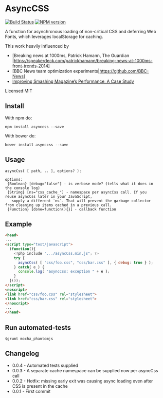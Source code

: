 # AsyncCSS
[![Build Status](https://travis-ci.org/dsheiko/loadcss.png)](https://travis-ci.org/dsheiko/loadcss)
[![NPM version](https://badge.fury.io/js/asynccss.png)](http://badge.fury.io/js/asynccss)

A function for asynchronous loading of non-critical CSS and deferring Web Fonts,
which leverages localStorage for caching.

This work heavily influenced by
* [Breaking news at 1000ms, Patrick Hamann, The Guardian |https://speakerdeck.com/patrickhamann/breaking-news-at-1000ms-front-trends-2014]
* [BBC News team optimization experiments|https://github.com/BBC-News]
* [Improving Smashing Magazine’s Performance: A Case Study](http://www.smashingmagazine.com/2014/09/08/improving-smashing-magazine-performance-case-study/)

Licensed MIT

## Install
With npm do:
```
npm install asynccss --save
```
With bower do:
```
bower install asynccss --save
```

## Usage

```
asyncCss( [ path, .. ], options? );

options:
 {Boolean} [debug="false"] - is verbose mode? (tells what it does in the console log)
 {String} [ns="css_cache_"] - namespace per asyncCss call. If you reuse asyncCss later in your JavaScript,
   supply a different `ns`. That will prevent the garbage collector from cleaning up items cached in a previous call.
 {Function} [done=function(){}] - callback function
```

## Example

``` html
<head>
...
<script type="text/javascript">
  (function(){
    <?php include ".../asyncCss.min.js"; ?>
    try {
      asyncCss( [ "css/foo.css", "css/bar.css" ], { debug: true } );
    } catch( e ) {
      console.log( "asyncCss: exception " + e );
    }
  }());
</script>
<noscript>
<link href="css/foo.css" rel="stylesheet">
<link href="css/bar.css" rel="stylesheet">
</noscript>
...
</head>
```

## Run automated-tests
```
$grunt mocha_phantomjs
```

## Changelog

* 0.0.4 - Automated tests supplied
* 0.0.3 - A separate cache namespace can be supplied now per asyncCss call
* 0.0.2 - Hotfix: missing early exit was causing async loading even after CSS is present in the cache
* 0.0.1 - First commit